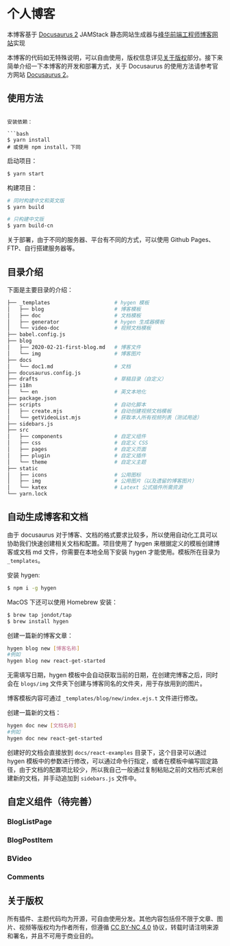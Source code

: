 # 个人博客

本博客基于 [Docusaurus 2](https://v2.docusaurus.io/) JAMStack 静态网站生成器与[峰华前端工程师博客网站](https://zxuqian.cn/)实现

本博客的代码如无特殊说明，可以自由使用，版权信息详见[关于版权](#关于版权)部分。接下来简单介绍一下本博客的开发和部署方式，关于 Docusaurus 的使用方法请参考官方网站 [Docusaurus 2](https://v2.docusaurus.io/)。

## 使用方法


```

安装依赖：

```bash
$ yarn install
# 或使用 npm install，下同
```

启动项目：

```bash
$ yarn start
```

构建项目：

```bash
# 同时构建中文和英文版 
$ yarn build

# 只构建中文版
$ yarn build-cn
```

关于部署，由于不同的服务器、平台有不同的方式，可以使用 Github Pages、FTP、自行搭建服务器等。

## 目录介绍

下面是主要目录的介绍：

```bash
├── _templates                     # hygen 模板
│   ├── blog                       # 博客模板
│   ├── doc                        # 文档模板
│   ├── generator                  # hygen 生成器模板
│   └── video-doc                  # 视频文档模板
├── babel.config.js
├── blog                          
│   ├── 2020-02-21-first-blog.md   # 博客文件
│   └── img                        # 博客图片
├── docs                          
│   └── doc1.md                    # 文档          
├── docusaurus.config.js
├── drafts                         # 草稿目录（自定义）
├── i18n
│   └── en                         # 英文本地化
├── package.json
├── scripts                        # 自动化脚本
│   ├── create.mjs                 # 自动创建视频文档模板
│   └── getVideoList.mjs           # 获取本人所有视频列表（测试用途）
├── sidebars.js                    
├── src
│   ├── components                 # 自定义组件
│   ├── css                        # 自定义 CSS
│   ├── pages                      # 自定义页面
│   ├── plugin                     # 自定义插件
│   └── theme                      # 自定义主题
├── static
│   ├── icons                      # 公用图标
│   ├── img                        # 公用图片（以及遗留的博客图片）
│   └── katex                      # Latext 公式插件所需资源
└── yarn.lock
```

## 自动生成博客和文档

由于 docusaurus 对于博客、文档的格式要求比较多，所以使用自动化工具可以协助我们快速创建相关文档和配置。项目使用了 hygen 来根据定义的模板创建博客或文档 md 文件，你需要在本地全局下安装 hygen 才能使用。模板所在目录为 `_templates`。

安装 hygen:

```bash
$ npm i -g hygen
```

MacOS 下还可以使用 Homebrew 安装：

```bash
$ brew tap jondot/tap
$ brew install hygen
```

创建一篇新的博客文章：

```bash
hygen blog new [博客名称]
#例如
hygen blog new react-get-started
```
无需填写日期，hygen 模板中会自动获取当前的日期，在创建完博客之后，同时会在 `blogs/img` 文件夹下创建与博客同名的文件夹，用于存放用到的图片。

博客模板内容可通过 `_templates/blog/new/index.ejs.t` 文件进行修改。

创建一篇新的文档：

```bash
hygen doc new [文档名称]
#例如
hygen doc new react-get-started
```
创建好的文档会直接放到 `docs/react-examples` 目录下，这个目录可以通过 hygen 模板中的参数进行修改，可以通过命令行指定，或者在模板中编写固定路径，由于文档的配置项比较少，所以我自己一般通过复制粘贴之前的文档形式来创建新的文档，并手动追加到 `sidebars.js` 文件中。

## 自定义组件（待完善）

### BlogListPage

### BlogPostItem

### BVideo

### Comments

## 关于版权

所有插件、主题代码均为开源，可自由使用分发。其他内容包括但不限于文章、图片、视频等版权均为作者所有，但遵循 [CC BY-NC 4.0](https://creativecommons.org/licenses/by-nc/4.0/deed.zh-Hans) 协议，转载时请注明来源和署名，并且不可用于商业目的。
